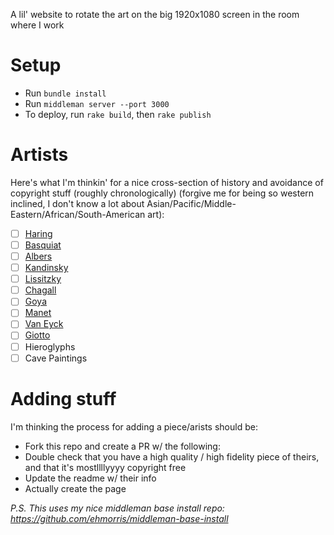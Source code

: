 A lil' website to rotate the art on the big 1920x1080 screen in the room where I work

# Setup
* Run `bundle install`
* Run `middleman server --port 3000`
* To deploy, run `rake build`, then `rake publish`

# Artists
Here's what I'm thinkin' for a nice cross-section of history and avoidance of copyright stuff (roughly chronologically) (forgive me for being so western inclined, I don't know a lot about Asian/Pacific/Middle-Eastern/African/South-American art):
* [ ] [Haring](http://www.wikiart.org/en/keith-haring/keith-and-julia-1986)
* [ ] [Basquiat](http://www.wikiart.org/en/jean-michel-basquiat/philistines)
* [ ] [Albers](http://www.wikiart.org/en/josef-albers/homage-to-the-square-1964)
* [ ] [Kandinsky](http://www.wikiart.org/en/wassily-kandinsky/composition-ix-1936)
* [ ] [Lissitzky](http://www.wikiart.org/en/el-lissitzky/proun)
* [ ] [Chagall](http://www.wikiart.org/en/marc-chagall/the-birthday-1915)
* [ ] [Goya](http://www.wikiart.org/en/francisco-goya/old-eating-soup-1823)
* [ ] [Manet](http://www.wikiart.org/en/edouard-manet/a-bar-at-the-folies-bergere-1882-1)
* [ ] [Van Eyck](http://www.wikiart.org/en/jan-van-eyck/the-arnolfini-wedding-the-portrait-of-giovanni-arnolfini-and-his-wife-giovanna-cenami-the-1434)
* [ ] [Giotto](http://www.wikiart.org/en/giotto/the-trial-by-fire-st-francis-offers-to-walk-through-fire-to-convert-the-sultan-of-egypt-1297)
* [ ] Hieroglyphs
* [ ] Cave Paintings

# Adding stuff
I'm thinking the process for adding a piece/arists should be:
* Fork this repo and create a PR w/ the following:
* Double check that you have a high quality / high fidelity piece of theirs, and that it's mostllllyyyy copyright free
* Update the readme w/ their info
* Actually create the page

*P.S. This uses my nice middleman base install repo: https://github.com/ehmorris/middleman-base-install*
